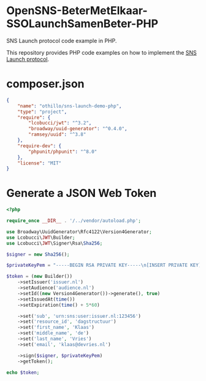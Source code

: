 # OpenSNS-BeterMetElkaar-SSOLaunchSamenBeter-PHP

SNS Launch protocol code example in PHP.

This repository provides PHP code examples on how to implement the [SNS Launch protocol](https://github.com/GidsOpenStandaarden/OpenSNS-BeterMetElkaar-SSOLaunchSamenBeter-Protocol).

# composer.json

```json
{
    "name": "othillo/sns-launch-demo-php",
    "type": "project",
    "require": {
        "lcobucci/jwt": "^3.2",
        "broadway/uuid-generator": "^0.4.0",
        "ramsey/uuid": "^3.8"
    },
    "require-dev": {
        "phpunit/phpunit": "^8.0"
    },
    "license": "MIT"
}
```

# Generate a JSON Web Token

```php
<?php

require_once __DIR__ . '/../vendor/autoload.php';

use Broadway\UuidGenerator\Rfc4122\Version4Generator;
use Lcobucci\JWT\Builder;
use Lcobucci\JWT\Signer\Rsa\Sha256;

$signer = new Sha256();

$privateKeyPem = "-----BEGIN RSA PRIVATE KEY-----\n[INSERT PRIVATE KEY]\n-----END RSA PRIVATE KEY-----";

$token = (new Builder())
    ->setIssuer('issuer.nl')
    ->setAudience('audience.nl')
    ->setId((new Version4Generator())->generate(), true)
    ->setIssuedAt(time())
    ->setExpiration(time() + 5*60)

    ->set('sub', 'urn:sns:user:issuer.nl:123456')
    ->set('resource_id', 'dagstructuur')
    ->set('first_name', 'Klaas')
    ->set('middle_name', 'de')
    ->set('last_name', 'Vries')
    ->set('email', 'klaas@devries.nl')

    ->sign($signer, $privateKeyPem)
    ->getToken();

echo $token;
